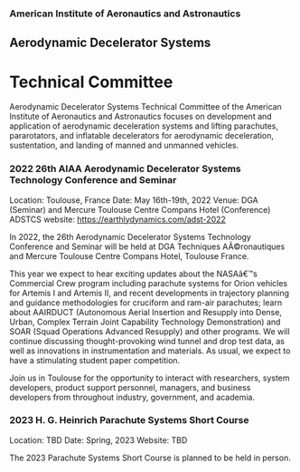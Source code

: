 ### American Institute of Aeronautics and Astronautics
## Aerodynamic Decelerator Systems
# Technical Committee

Aerodynamic Decelerator Systems Technical Committee of the American Institute of Aeronautics and Astronautics focuses on development and application of aerodynamic deceleration systems and lifting parachutes, pararotators, and inflatable decelerators for aerodynamic deceleration, sustentation, and landing of manned and unmanned vehicles.

### 2022 26th AIAA Aerodynamic Decelerator Systems Technology Conference and Seminar

Location:                     Toulouse, France
Date:                            May 16th-19th, 2022
Venue:                         DGA (Seminar) and Mercure Toulouse Centre Compans Hotel (Conference)
ADSTCS website:       https://earthlydynamics.com/adst-2022

In 2022, the 26th Aerodynamic Decelerator Systems Technology Conference and Seminar will be held at DGA Techniques AÃ©ronautiques and Mercure Toulouse Centre Compans Hotel, Toulouse France.

This year we expect to hear exciting updates about the NASAâ€™s Commercial Crew program including parachute systems for Orion vehicles for Artemis I and Artemis II, and recent developments in trajectory planning and guidance methodologies for cruciform and ram-air parachutes; learn about AAIRDUCT (Autonomous Aerial Insertion and Resupply into Dense, Urban, Complex Terrain Joint Capability Technology Demonstration) and SOAR (Squad Operations Advanced Resupply) and other programs. We will continue discussing thought-provoking wind tunnel and drop test data, as well as innovations in instrumentation and materials. As usual, we expect to have a stimulating student paper competition.

Join us in Toulouse for the opportunity to interact with researchers, system developers, product support personnel, managers, and business developers from throughout industry, government, and academia. 

### 2023 H. G. Heinrich Parachute Systems Short Course
Location:                     TBD
Date:                            Spring, 2023 
Website:                      TBD


The 2023 Parachute Systems Short Course is planned to be held in person.
